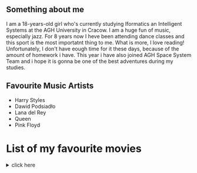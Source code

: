 ## Something about me 
I am a 18-years-old girl who's currently studying Iformatics an Intelligent Systems at the AGH University in Cracow. I am a huge fun of music, especially jazz. For 8 years now I heve been attending dance classes and this sport is the most importatnt thing to me. What is more, I love reading! Unfortunately, I don't have eough time for it these days, because of the amount of homework i have. This year i have also joined AGH Space System Team and i hope it is gonna be one of the best adventures during my studies.

## Favourite Music Artists
- Harry Styles
- Dawid Podsiadło
- Lana del Rey
- Queen 
- Pink Floyd

# List of my favourite movies
<details>
  <summary>click here</summary>
  - "The Shawshank Redemption" Frank Darabont
  - "Interstellar" 
  - "Forest Gump" Robert Zemeckis
  - "The Green Mile" Frank Darabont
  - "Schindler's list" Steven Spielberg
  

